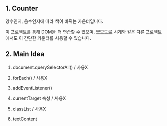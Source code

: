 ## 1. Counter

양수인지, 음수인지에 따라 색이 바뀌는 카운터입니다.

이 프로젝트를 통해 DOM을 더 연습할 수 있으며, 뽀모도로 시계와 같은 다른 프로젝트에서도 이 간단한 카운터를 사용할 수 있습니다.

## 2. Main Idea

1. document.querySelectorAll() / 사용X

2. forEach() / 사용X

3. addEventListener()

4. currentTarget 속성 / 사용X

5. classList / 사용X

6. textContent
